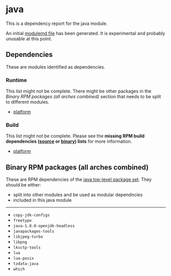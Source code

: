 # java
This is a dependency report for the java module.

An initial [modulemd file](java.yaml) has been generated. It is experimental and probably unusable at this point.
## Dependencies
These are modules identified as dependencies.
### Runtime
This list might not be complete. There might be other packages in the *Binary RPM packages (all arches combined)* section that needs to be split to different modules.
* [platform](../platform)
### Build
This list might not be complete.
Please see the **missing RPM build dependencies ([source](all/missing-buildtime-source-packages-short.txt) or [binary](all/missing-buildtime-binary-packages-short.txt)) lists** for more information.
* [platform](../platform)
## Binary RPM packages (all arches combined)
These are RPM dependencies of the [java top-level package set](java.csv). They should be either:
* split into other modules and be used as modular dependncies
* included in this java module
------
* `copy-jdk-configs`
* `freetype`
* `java-1.8.0-openjdk-headless`
* `javapackages-tools`
* `libjpeg-turbo`
* `libpng`
* `lksctp-tools`
* `lua`
* `lua-posix`
* `tzdata-java`
* `which`
